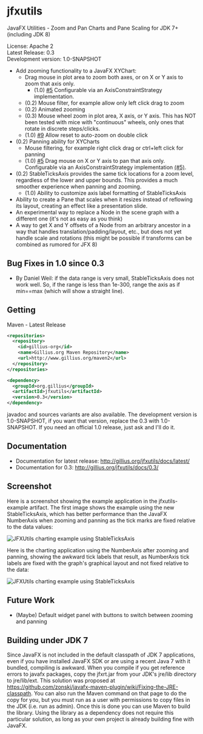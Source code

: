 jfxutils
========

JavaFX Utilities - Zoom and Pan Charts and Pane Scaling for JDK 7+ (including JDK 8)

License: Apache 2<br/>
Latest Release: 0.3<br/>
Development version: 1.0-SNAPSHOT

* Add zooming functionality to a JavaFX XYChart:
  * Drag mouse in plot area to zoom both axes, or on X or Y axis to zoom that axis only.
    * (1.0) [#5](https://github.com/gillius/jfxutils/issues/5) Configurable via an AxisConstraintStrategy implementation.
  * (0.2) Mouse filter, for example allow only left click drag to zoom
  * (0.2) Animated zooming
  * (0.3) Mouse wheel zoom in plot area, X axis, or Y axis. This has NOT been tested with mice with "continuous" wheels, only ones that rotate in discrete steps/clicks.
  * (1.0) [#9](https://github.com/gillius/jfxutils/issues/9) Allow reset to auto-zoom on double click
* (0.2) Panning ability for XYCharts
  * Mouse filtering, for example right click drag or ctrl+left click for panning
  * (1.0) [#5](https://github.com/gillius/jfxutils/issues/4) Drag mouse on X or Y axis to pan that axis only. Configurable via an AxisConstraintStrategy implementation [(#5)](https://github.com/gillius/jfxutils/issues/5).
* (0.2) StableTicksAxis provides the same tick locations for a zoom level, regardless of the lower and upper bounds. This provides a much smoother experience when panning and zooming.
  * (1.0) Ability to customize axis label formatting of StableTicksAxis
* Ability to create a Pane that scales when it resizes instead of reflowing its layout, creating an effect like a presentation slide.
* An experimental way to replace a Node in the scene graph with a different one (it's not as easy as you think)
* A way to get X and Y offsets of a Node from an arbitrary ancestor in a way that handles translation/padding/layout, etc., but does not yet handle scale and rotations (this might be possible if transforms can be combined as rumored for JFX 8)

Bug Fixes in 1.0 since 0.3
--------------------------

* By Daniel Weil: if the data range is very small, StableTicksAxis does not work well. So, if the range is less than 1e-300, range the axis as if min==max (which will show a straight line).

Getting
-------

Maven - Latest Release
```xml
<repositories>
  <repository>
    <id>gillius-org</id>
    <name>Gillius.org Maven Repository</name>
    <url>http://www.gillius.org/maven2</url>
  </repository>
</repositories>

<dependency>
  <groupId>org.gillius</groupId>
  <artifactId>jfxutils</artifactId>
  <version>0.3</version>
</dependency>
```

javadoc and sources variants are also available. The development version is 1.0-SNAPSHOT, if you want that version, replace the 0.3 with 1.0-SNAPSHOT. If you need an official 1.0 release, just ask and I'll do it.

Documentation
-------------

* Documentation for latest release: http://gillius.org/jfxutils/docs/latest/
* Documentation for 0.3: http://gillius.org/jfxutils/docs/0.3/

Screenshot
----------

Here is a screenshot showing the example application in the jfxutils-example artifact. The first image shows the example using the new StableTicksAxis, which has better performance than the JavaFX NumberAxis when zooming and panning as the tick marks are fixed relative to the data values:

![JFXUtils charting example using StableTicksAxis](https://raw.github.com/gillius/jfxutils/master/web/screenshots/StableTicksAxisGraph.png)

Here is the charting application using the NumberAxis after zooming and panning, showing the awkward tick labels that result, as NumberAxis tick labels are fixed with the graph's graphical layout and not fixed relative to the data:

![JFXUtils charting example using StableTicksAxis](https://raw.github.com/gillius/jfxutils/master/web/screenshots/NumberAxisGraph.png)

Future Work
-----------

* (Maybe) Default widget panel with buttons to switch between zooming and panning

Building under JDK 7
--------------------

Since JavaFX is not included in the default classpath of JDK 7 applications, even if you have installed JavaFX SDK or are using a recent Java 7 with it bundled, compiling is awkward. When you compile if you get reference errors to javafx packages, copy the jfxrt.jar from your JDK's jre/lib directory to jre/lib/ext. This solution was proposed at https://github.com/zonski/javafx-maven-plugin/wiki/Fixing-the-JRE-classpath. You can also run the Maven command on that page to do the copy for you, but you must run as a user with permissions to copy files in the JDK (i.e. run as admin). Once this is done you can use Maven to build the library. Using the library as a dependency does not require this particular solution, as long as your own project is already building fine with JavaFX.
